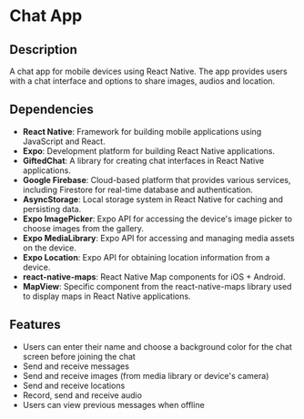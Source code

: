 # Chat App

## Description
A chat app for mobile devices using React Native. The app provides users with a chat interface and options to share images, audios and location.

## Dependencies 
* **React Native**: Framework for building mobile applications using JavaScript and React.
* **Expo**: Development platform for building React Native applications.
* **GiftedChat**: A library for creating chat interfaces in React Native applications.
* **Google Firebase**: Cloud-based platform that provides various services, including Firestore for real-time database and authentication.
* **AsyncStorage**: Local storage system in React Native for caching and persisting data.
* **Expo ImagePicker**: Expo API for accessing the device's image picker to choose images from the gallery.
* **Expo MediaLibrary**: Expo API for accessing and managing media assets on the device.
* **Expo Location**: Expo API for obtaining location information from a device.
* **react-native-maps**: React Native Map components for iOS + Android.
* **MapView**: Specific component from the react-native-maps library used to display maps in React Native applications.

## Features
* Users can enter their name and choose a background color for the chat screen before joining the chat
* Send and receive messages
* Send and receive images (from media library or device's camera)
* Send and receive locations 
* Record, send and receive audio
* Users can view previous messages when offline